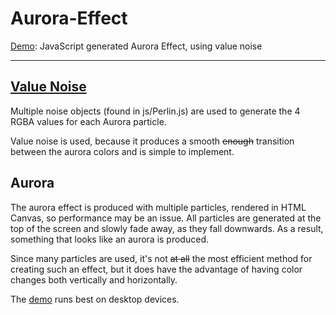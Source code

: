 # Aurora-Effect
[Demo](https://havorax.github.io/Aurora-Effect/): JavaScript generated Aurora Effect, using value noise

---

## [Value Noise](https://en.wikipedia.org/wiki/Value_noise)

Multiple noise objects (found in js/Perlin.js) are used to generate the 4 RGBA values for each Aurora particle.

Value noise is used, because it produces a smooth ~~enough~~ transition between the aurora colors and is simple to implement.

## Aurora

The aurora effect is produced with multiple particles, rendered in HTML Canvas, so performance may be an issue. All particles are generated at the top of the screen and slowly fade away, as they fall downwards. As a result, something that looks like an aurora is produced.

Since many particles are used, it's not ~~at all~~ the most efficient method for creating such an effect, but it does have the advantage of having color changes both vertically and horizontally.

The [demo](https://havorax.github.io/Aurora-Effect/) runs best on desktop devices.
